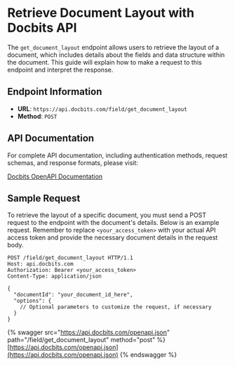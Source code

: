 # Retrieve Document Layout with Docbits API

The `get_document_layout` endpoint allows users to retrieve the layout of a document, which includes details about the fields and data structure within the document. This guide will explain how to make a request to this endpoint and interpret the response.

## Endpoint Information

- **URL**: `https://api.docbits.com/field/get_document_layout`
- **Method**: `POST`

## API Documentation

For complete API documentation, including authentication methods, request schemas, and response formats, please visit:

[Docbits OpenAPI Documentation](https://api.docbits.com/openapi.json)

## Sample Request

To retrieve the layout of a specific document, you must send a POST request to the endpoint with the document's details. Below is an example request. Remember to replace `<your_access_token>` with your actual API access token and provide the necessary document details in the request body.

```http
POST /field/get_document_layout HTTP/1.1
Host: api.docbits.com
Authorization: Bearer <your_access_token>
Content-Type: application/json

{
  "documentId": "your_document_id_here",
  "options": {
    // Optional parameters to customize the request, if necessary
  }
}
```


{% swagger src="https://api.docbits.com/openapi.json" path="/field/get_document_layout" method="post" %}
[https://api.docbits.com/openapi.json](https://api.docbits.com/openapi.json)
{% endswagger %}

